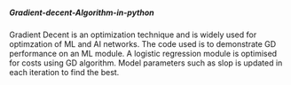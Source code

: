 ##### Gradient-decent-Algorithm-in-python
Gradient Decent is an optimization technique and is widely used for optimzation of ML and AI networks.
The code used is to demonstrate GD performance on an ML module.
A logistic regression module is optimised for costs using GD algorithm. Model parameters such as slop is updated in each iteration to find the best.
